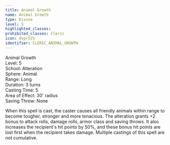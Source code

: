 ```yaml
---
title: Animal Growth
name: Animal Growth
type: Divine
level: 5
highlighted_classes: 
prohibited_classes: Cleric
icon: dvpr525
identifier: CLERIC_ANIMAL_GROWTH
---
```

Animal Growth  
Level: 5  
School: Alteration  
Sphere: Animal  
Range: Long  
Duration: 3 turns  
Casting Time: 5  
Area of Effect: 30' radius  
Saving Throw: None  
  
When this spell is cast, the caster causes all friendly animals within range to become tougher, stronger and more tenacious. The alteration grants +2 bonus to attack rolls, damage rolls, armor class and saving throws. It also increases the recipient's hit points by 50%, and these bonus hit points are lost first when the recipient takes damage. Multiple castings of this spell are not cumulative.  
